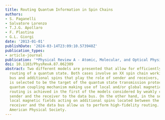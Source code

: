 ```yaml
---
title: Routing Quantum Information in Spin Chains
authors:
- S. Paganelli
- Salvatore Lorenzo
- T.J.G. Apollaro
- F. Plastina
- G.L. Giorgi
date: '2013-01-01'
publishDate: '2024-03-14T23:09:10.573948Z'
publication_types:
- article-journal
publication: '*Physical Review A - Atomic, Molecular, and Optical Physics*'
doi: 10.1103/PhysRevA.87.062309
abstract: Two different models are presented that allow for efficiently performing
  routing of a quantum state. Both cases involve an XX spin chain working as a data
  bus and additional spins that play the role of sender and receivers, one of which
  is selected to be the target of the quantum state transmission protocol via a coherent
  quantum coupling mechanism making use of local and/or global magnetic fields. Quantum
  routing is achieved in the first of the models considered by weakly coupling the
  sender and the receiver to the data bus. On the other hand, in the second model,
  local magnetic fields acting on additional spins located between the sender and
  receiver and the data bus allow us to perform high-fidelity routing. o̧pyright 2013
  American Physical Society.
---
```


